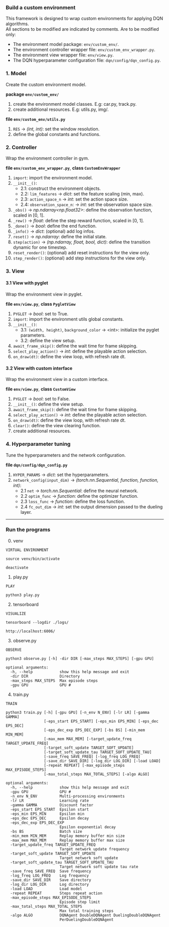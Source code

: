 ### Build a custom environment

This framework is designed to wrap custom environments for applying DQN algorithms.  
All sections to be modified are indicated by comments. Are to be modified only:  
- The environment model package: `env/custom_env/`.  
- The environment controller wrapper file: `env/custom_env_wrapper.py`.  
- The environment view wrapper file: `env/view.py`.  
- The DQN hyperparameter configuration file: `dqn/config/dqn_config.py`.  

### 1. Model

Create the custom environment model.  

**package `env/custom_env/`**  
1. create the environment model classes. E.g: car.py, track.py.  
2. create additional resources. E.g: utils.py, img/.  

**file `env/custom_env/utils.py`**  
1. `RES` -> _(int, int)_: set the window resolution.  
2. define the global constants and functions.  

### 2. Controller

Wrap the environment controller in gym.  

**file `env/custom_env_wrapper.py`**, **class `CustomEnvWrapper`**   
1. `import`: import the environment model.  
2. `__init__()`:  
    - 2.1: construct the environment objects.  
    - 2.2: `lim_features` -> _dict_: set the feature scaling (min, max).  
    - 2.3: `action_space_n` -> _int_: set the action space size.  
    - 2.4: `observation_space_n`: -> _int_: set the observation space size.  
3. `_obs()` -> _np.ndarray<np.float32>_: define the observation function, scaled in [0, 1].  
4. `_rew()` -> _float_: define the step reward function, scaled in [0, 1].  
5. `_done()` -> _bool_: define the end function.  
6. `_info()` -> _dict_: (optional) add log infos.  
7. `reset()` -> _np.ndarray_: define the initial state.  
8. `step(action)` -> _(np.ndarray, float, bool, dict)_: define the transition dynamic for one timestep.  
9. `reset_render()`: (optional) add reset instructions for the view only.  
10. `step_render()`: (optional) add step instructions for the view only.  

### 3. View

#### 3.1 View with pyglet

Wrap the environment view in pyglet.  

**file `env/view.py`**, **class `PygletView`**   
1. `PYGLET` -> _bool_: set to True.  
2. `import`: import the environment utils global constants.  
3. `__init__()`:  
    - 3.1: `(width, height)`, `background_color` -> \<int>: initialize the pyglet parameters.  
    - 3.2: define the view setup.  
4. `await_frame_skip()`: define the wait time for frame skipping.  
5. `select_play_action()` -> _int_: define the playable action selection.  
6. `on_draw(dt)`: define the view loop, with refresh rate dt.  

#### 3.2 View with custom interface

Wrap the environment view in a custom interface.  

**file `env/view.py`**, **class `CustomView`**   
1. `PYGLET` -> _bool_: set to False.  
2. `__init__()`: define the view setup.  
3. `await_frame_skip()`: define the wait time for frame skipping.  
4. `select_play_action()` -> _int_: define the playable action selection.  
5. `on_draw(dt)`: define the view loop, with refresh rate dt.  
6. `clear()`: define the view clearing function.  
7. create additional resources.  

### 4. Hyperparameter tuning

Tune the hyperparameters and the network configuration.  

**file `dqn/config/dqn_config.py`**   
1. `HYPER_PARAMS` -> _dict_: set the hyperparameters.  
2. `network_config(input_dim)` -> _(torch.nn.Sequential, function, function, int)_:  
    - 2.1 `net` -> _torch.nn.Sequential_: define the neural network.  
    - 2.2 `optim_func` -> _function_: define the optimizer function.  
    - 2.3 `loss_func` -> _function_: define the loss function.  
    - 2.4 `fc_out_dim` -> _int_: set the output dimension passed to the dueling layer.  

****

### Run the programs

0. venv
```
VIRTUAL ENVIRONMENT

source venv/bin/activate

deactivate
```

1. play.py
```
PLAY

python3 play.py
```

2. tensorboard
```
VISUALIZE

tensorboard --logdir ./logs/

http://localhost:6006/
```

3. observe.py
```
OBSERVE

python3 observe.py [-h] -dir DIR [-max_steps MAX_STEPS] [-gpu GPU]

optional arguments:
  -h, --help            show this help message and exit
  -dir DIR              Directory
  -max_steps MAX_STEPS  Max episode steps
  -gpu GPU              GPU #
```

4. train.py
```
TRAIN

python3 train.py [-h] [-gpu GPU] [-n_env N_ENV] [-lr LR] [-gamma GAMMA]
                 [-eps_start EPS_START] [-eps_min EPS_MIN] [-eps_dec EPS_DEC]
                 [-eps_dec_exp EPS_DEC_EXP] [-bs BS] [-min_mem MIN_MEM]
                 [-max_mem MAX_MEM] [-target_update_freq TARGET_UPDATE_FREQ]
                 [-target_soft_update TARGET_SOFT_UPDATE]
                 [-target_soft_update_tau TARGET_SOFT_UPDATE_TAU]
                 [-save_freq SAVE_FREQ] [-log_freq LOG_FREQ]
                 [-save_dir SAVE_DIR] [-log_dir LOG_DIR] [-load LOAD]
                 [-repeat REPEAT] [-max_episode_steps MAX_EPISODE_STEPS]
                 [-max_total_steps MAX_TOTAL_STEPS] [-algo ALGO]

optional arguments:
  -h, --help            show this help message and exit
  -gpu GPU              GPU #
  -n_env N_ENV          Multi-processing environments
  -lr LR                Learning rate
  -gamma GAMMA          Discount factor
  -eps_start EPS_START  Epsilon start
  -eps_min EPS_MIN      Epsilon min
  -eps_dec EPS_DEC      Epsilon decay
  -eps_dec_exp EPS_DEC_EXP
                        Epsilon exponential decay
  -bs BS                Batch size
  -min_mem MIN_MEM      Replay memory buffer min size
  -max_mem MAX_MEM      Replay memory buffer max size
  -target_update_freq TARGET_UPDATE_FREQ
                        Target network update frequency
  -target_soft_update TARGET_SOFT_UPDATE
                        Target network soft update
  -target_soft_update_tau TARGET_SOFT_UPDATE_TAU
                        Target network soft update tau rate
  -save_freq SAVE_FREQ  Save frequency
  -log_freq LOG_FREQ    Log frequency
  -save_dir SAVE_DIR    Save directory
  -log_dir LOG_DIR      Log directory
  -load LOAD            Load model
  -repeat REPEAT        Steps repeat action
  -max_episode_steps MAX_EPISODE_STEPS
                        Episode step limit
  -max_total_steps MAX_TOTAL_STEPS
                        Max total training steps
  -algo ALGO            DQNAgent DoubleDQNAgent DuelingDoubleDQNAgent
                        PerDuelingDoubleDQNAgent
```
